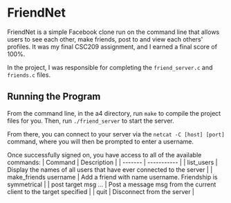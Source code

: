 # FriendNet
FriendNet is a simple Facebook clone run on the command line that allows users to see each other, make friends, post to and view each others' profiles. It was my final CSC209 assignment, and I earned a final score of 100%.

In the project, I was responsible for completing the ```friend_server.c``` and ```friends.c``` files.

## Running the Program
From the command line, in the a4 directory, run ```make``` to compile the project files for you. Then, run ```./friend_server``` to start the server.

From there, you can connect to your server via the ```netcat -C [host] [port]``` command, where you will then be prompted to enter a username.

Once successfully signed on, you have access to all of the available commands:
| Command | Description |
| ------- | ----------- |
| list_users | Display the names of all users that have ever connected to the server |
| make_friends username | Add a friend with name username. Friendship is symmetrical |
| post target msg ... | Post a message msg from the current client to the target specified |
| quit | Disconnect from the server |

